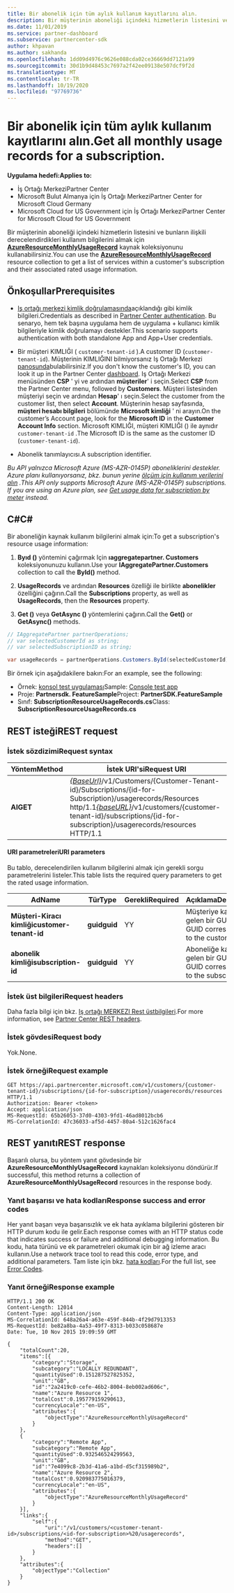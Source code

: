 ```yaml
---
title: Bir abonelik için tüm aylık kullanım kayıtlarını alın.
description: Bir müşterinin aboneliği içindeki hizmetlerin listesini ve bunların ilişkili derecelendirdikleri kullanım bilgilerini almak için AzureResourceMonthlyUsageRecord kaynak koleksiyonunu kullanabilirsiniz.
ms.date: 11/01/2019
ms.service: partner-dashboard
ms.subservice: partnercenter-sdk
author: khpavan
ms.author: sakhanda
ms.openlocfilehash: 1dd09d4976c9626e088cda02ce36669dd7121a99
ms.sourcegitcommit: 30d1b9d48453c7697a2f42ee09138e507dcf9f2d
ms.translationtype: MT
ms.contentlocale: tr-TR
ms.lasthandoff: 10/19/2020
ms.locfileid: "97769736"
---
```

# <a name="get-all-monthly-usage-records-for-a-subscription"></a><span data-ttu-id="3632f-103">Bir abonelik için tüm aylık kullanım kayıtlarını alın.</span><span class="sxs-lookup"><span data-stu-id="3632f-103">Get all monthly usage records for a subscription.</span></span>

<span data-ttu-id="3632f-104">**Uygulama hedefi:**</span><span class="sxs-lookup"><span data-stu-id="3632f-104">**Applies to:**</span></span>

- <span data-ttu-id="3632f-105">İş Ortağı Merkezi</span><span class="sxs-lookup"><span data-stu-id="3632f-105">Partner Center</span></span>
- <span data-ttu-id="3632f-106">Microsoft Bulut Almanya için İş Ortağı Merkezi</span><span class="sxs-lookup"><span data-stu-id="3632f-106">Partner Center for Microsoft Cloud Germany</span></span>
- <span data-ttu-id="3632f-107">Microsoft Cloud for US Government için İş Ortağı Merkezi</span><span class="sxs-lookup"><span data-stu-id="3632f-107">Partner Center for Microsoft Cloud for US Government</span></span>

<span data-ttu-id="3632f-108">Bir müşterinin aboneliği içindeki hizmetlerin listesini ve bunların ilişkili derecelendirdikleri kullanım bilgilerini almak için [**AzureResourceMonthlyUsageRecord**](/dotnet/api/microsoft.store.partnercenter.models.usage.azureresourcemonthlyusagerecord) kaynak koleksiyonunu kullanabilirsiniz.</span><span class="sxs-lookup"><span data-stu-id="3632f-108">You can use the [**AzureResourceMonthlyUsageRecord**](/dotnet/api/microsoft.store.partnercenter.models.usage.azureresourcemonthlyusagerecord) resource collection to get a list of services within a customer's subscription and their associated rated usage information.</span></span>

## <a name="prerequisites"></a><span data-ttu-id="3632f-109">Önkoşullar</span><span class="sxs-lookup"><span data-stu-id="3632f-109">Prerequisites</span></span>

- <span data-ttu-id="3632f-110">[Iş ortağı merkezi kimlik doğrulamasında](partner-center-authentication.md)açıklandığı gibi kimlik bilgileri.</span><span class="sxs-lookup"><span data-stu-id="3632f-110">Credentials as described in [Partner Center authentication](partner-center-authentication.md).</span></span> <span data-ttu-id="3632f-111">Bu senaryo, hem tek başına uygulama hem de uygulama + kullanıcı kimlik bilgileriyle kimlik doğrulamayı destekler.</span><span class="sxs-lookup"><span data-stu-id="3632f-111">This scenario supports authentication with both standalone App and App+User credentials.</span></span>

- <span data-ttu-id="3632f-112">Bir müşteri KIMLIĞI ( `customer-tenant-id` ).</span><span class="sxs-lookup"><span data-stu-id="3632f-112">A customer ID (`customer-tenant-id`).</span></span> <span data-ttu-id="3632f-113">Müşterinin KIMLIĞINI bilmiyorsanız Iş Ortağı Merkezi [panosunda](https://partner.microsoft.com/dashboard)bulabilirsiniz.</span><span class="sxs-lookup"><span data-stu-id="3632f-113">If you don't know the customer's ID, you can look it up in the Partner Center [dashboard](https://partner.microsoft.com/dashboard).</span></span> <span data-ttu-id="3632f-114">Iş Ortağı Merkezi menüsünden **CSP** ' yi ve ardından **müşteriler**' i seçin.</span><span class="sxs-lookup"><span data-stu-id="3632f-114">Select **CSP** from the Partner Center menu, followed by **Customers**.</span></span> <span data-ttu-id="3632f-115">Müşteri listesinden müşteriyi seçin ve ardından **Hesap**' ı seçin.</span><span class="sxs-lookup"><span data-stu-id="3632f-115">Select the customer from the customer list, then select **Account**.</span></span> <span data-ttu-id="3632f-116">Müşterinin hesap sayfasında, **müşteri hesabı bilgileri** bölümünde **Microsoft kimliği** ' ni arayın.</span><span class="sxs-lookup"><span data-stu-id="3632f-116">On the customer’s Account page, look for the **Microsoft ID** in the **Customer Account Info** section.</span></span> <span data-ttu-id="3632f-117">Microsoft KIMLIĞI, müşteri KIMLIĞI () ile aynıdır `customer-tenant-id` .</span><span class="sxs-lookup"><span data-stu-id="3632f-117">The Microsoft ID is the same as the customer ID  (`customer-tenant-id`).</span></span>

- <span data-ttu-id="3632f-118">Abonelik tanımlayıcısı.</span><span class="sxs-lookup"><span data-stu-id="3632f-118">A subscription identifier.</span></span>

<span data-ttu-id="3632f-119">*Bu API yalnızca Microsoft Azure (MS-AZR-0145P) aboneliklerini destekler. Azure planı kullanıyorsanız, bkz. bunun yerine [ölçüm için kullanım verilerini alın](get-a-customer-subscription-meter-usage-records.md) .*</span><span class="sxs-lookup"><span data-stu-id="3632f-119">*This API only supports Microsoft Azure (MS-AZR-0145P) subscriptions. If you are using an Azure plan, see [Get usage data for subscription by meter](get-a-customer-subscription-meter-usage-records.md) instead.*</span></span>

## <a name="c"></a><span data-ttu-id="3632f-120">C\#</span><span class="sxs-lookup"><span data-stu-id="3632f-120">C\#</span></span>

<span data-ttu-id="3632f-121">Bir aboneliğin kaynak kullanım bilgilerini almak için:</span><span class="sxs-lookup"><span data-stu-id="3632f-121">To get a subscription's resource usage information:</span></span>

1. <span data-ttu-id="3632f-122">**Byıd ()** yöntemini çağırmak Için **ıaggregatepartner. Customers** koleksiyonunuzu kullanın.</span><span class="sxs-lookup"><span data-stu-id="3632f-122">Use your **IAggregatePartner.Customers** collection to call the **ById()** method.</span></span>

2. <span data-ttu-id="3632f-123">**UsageRecords** ve ardından **Resources** özelliği ile birlikte **abonelikler** özelliğini çağırın.</span><span class="sxs-lookup"><span data-stu-id="3632f-123">Call the **Subscriptions** property, as well as **UsageRecords**, then the **Resources** property.</span></span>
3. <span data-ttu-id="3632f-124">**Get ()** veya **GetAsync ()** yöntemlerini çağırın.</span><span class="sxs-lookup"><span data-stu-id="3632f-124">Call the **Get()** or **GetAsync()** methods.</span></span>

``` csharp
// IAggregatePartner partnerOperations;
// var selectedCustomerId as string;
// var selectedSubscriptionID as string;

var usageRecords = partnerOperations.Customers.ById(selectedCustomerId).Subscriptions.ById(selectedSubscriptionId).UsageRecords.Resources.Get();
```

<span data-ttu-id="3632f-125">Bir örnek için aşağıdakilere bakın:</span><span class="sxs-lookup"><span data-stu-id="3632f-125">For an example, see the following:</span></span>

- <span data-ttu-id="3632f-126">Örnek: [konsol test uygulaması](console-test-app.md)</span><span class="sxs-lookup"><span data-stu-id="3632f-126">Sample: [Console test app](console-test-app.md)</span></span>
- <span data-ttu-id="3632f-127">Proje: **Partnersdk. FeatureSample**</span><span class="sxs-lookup"><span data-stu-id="3632f-127">Project: **PartnerSDK.FeatureSample**</span></span>
- <span data-ttu-id="3632f-128">Sınıf: **SubscriptionResourceUsageRecords.cs**</span><span class="sxs-lookup"><span data-stu-id="3632f-128">Class: **SubscriptionResourceUsageRecords.cs**</span></span>

## <a name="rest-request"></a><span data-ttu-id="3632f-129">REST isteği</span><span class="sxs-lookup"><span data-stu-id="3632f-129">REST request</span></span>

### <a name="request-syntax"></a><span data-ttu-id="3632f-130">İstek sözdizimi</span><span class="sxs-lookup"><span data-stu-id="3632f-130">Request syntax</span></span>

| <span data-ttu-id="3632f-131">Yöntem</span><span class="sxs-lookup"><span data-stu-id="3632f-131">Method</span></span>  | <span data-ttu-id="3632f-132">İstek URI'si</span><span class="sxs-lookup"><span data-stu-id="3632f-132">Request URI</span></span>                                                                                                                                       |
|---------|---------------------------------------------------------------------------------------------------------------------------------------------------|
| <span data-ttu-id="3632f-133">**Al**</span><span class="sxs-lookup"><span data-stu-id="3632f-133">**GET**</span></span> | <span data-ttu-id="3632f-134">[*{BaseUrl}*](partner-center-rest-urls.md)/v1/Customers/{Customer-Tenant-id}/Subscriptions/{id-for-Subscription}/usagerecords/Resources http/1.1</span><span class="sxs-lookup"><span data-stu-id="3632f-134">[*{baseURL}*](partner-center-rest-urls.md)/v1/customers/{customer-tenant-id}/subscriptions/{id-for-subscription}/usagerecords/resources HTTP/1.1</span></span> |

#### <a name="uri-parameters"></a><span data-ttu-id="3632f-135">URI parametreleri</span><span class="sxs-lookup"><span data-stu-id="3632f-135">URI parameters</span></span>

<span data-ttu-id="3632f-136">Bu tablo, derecelendirilen kullanım bilgilerini almak için gerekli sorgu parametrelerini listeler.</span><span class="sxs-lookup"><span data-stu-id="3632f-136">This table lists the required query parameters to get the rated usage information.</span></span>

| <span data-ttu-id="3632f-137">Ad</span><span class="sxs-lookup"><span data-stu-id="3632f-137">Name</span></span>                    | <span data-ttu-id="3632f-138">Tür</span><span class="sxs-lookup"><span data-stu-id="3632f-138">Type</span></span>     | <span data-ttu-id="3632f-139">Gerekli</span><span class="sxs-lookup"><span data-stu-id="3632f-139">Required</span></span> | <span data-ttu-id="3632f-140">Açıklama</span><span class="sxs-lookup"><span data-stu-id="3632f-140">Description</span></span>                               |
|-------------------------|----------|----------|-------------------------------------------|
| <span data-ttu-id="3632f-141">**Müşteri-Kiracı kimliği**</span><span class="sxs-lookup"><span data-stu-id="3632f-141">**customer-tenant-id**</span></span>  | <span data-ttu-id="3632f-142">**guid**</span><span class="sxs-lookup"><span data-stu-id="3632f-142">**guid**</span></span> | <span data-ttu-id="3632f-143">Y</span><span class="sxs-lookup"><span data-stu-id="3632f-143">Y</span></span>        | <span data-ttu-id="3632f-144">Müşteriye karşılık gelen bir GUID.</span><span class="sxs-lookup"><span data-stu-id="3632f-144">A GUID corresponding to the customer.</span></span>     |
| <span data-ttu-id="3632f-145">**abonelik kimliği**</span><span class="sxs-lookup"><span data-stu-id="3632f-145">**subscription-id**</span></span> | <span data-ttu-id="3632f-146">**guid**</span><span class="sxs-lookup"><span data-stu-id="3632f-146">**guid**</span></span> | <span data-ttu-id="3632f-147">Y</span><span class="sxs-lookup"><span data-stu-id="3632f-147">Y</span></span>        | <span data-ttu-id="3632f-148">Aboneliğe karşılık gelen bir GUID.</span><span class="sxs-lookup"><span data-stu-id="3632f-148">A GUID corresponding to the subscription.</span></span> |

### <a name="request-headers"></a><span data-ttu-id="3632f-149">İstek üst bilgileri</span><span class="sxs-lookup"><span data-stu-id="3632f-149">Request headers</span></span>

<span data-ttu-id="3632f-150">Daha fazla bilgi için bkz. [Iş ortağı MERKEZI Rest üstbilgileri](headers.md).</span><span class="sxs-lookup"><span data-stu-id="3632f-150">For more information, see [Partner Center REST headers](headers.md).</span></span>

### <a name="request-body"></a><span data-ttu-id="3632f-151">İstek gövdesi</span><span class="sxs-lookup"><span data-stu-id="3632f-151">Request body</span></span>

<span data-ttu-id="3632f-152">Yok.</span><span class="sxs-lookup"><span data-stu-id="3632f-152">None.</span></span>

### <a name="request-example"></a><span data-ttu-id="3632f-153">İstek örneği</span><span class="sxs-lookup"><span data-stu-id="3632f-153">Request example</span></span>

```http
GET https://api.partnercenter.microsoft.com/v1/customers/{customer-tenant-id}/subscriptions/{id-for-subscription}/usagerecords/resources HTTP/1.1
Authorization: Bearer <token>
Accept: application/json
MS-RequestId: 65b26053-37d0-4303-9fd1-46ad8012bcb6
MS-CorrelationId: 47c36033-af5d-4457-80a4-512c1626fac4
```

## <a name="rest-response"></a><span data-ttu-id="3632f-154">REST yanıtı</span><span class="sxs-lookup"><span data-stu-id="3632f-154">REST response</span></span>

<span data-ttu-id="3632f-155">Başarılı olursa, bu yöntem yanıt gövdesinde bir **AzureResourceMonthlyUsageRecord** kaynakları koleksiyonu döndürür.</span><span class="sxs-lookup"><span data-stu-id="3632f-155">If successful, this method returns a collection of **AzureResourceMonthlyUsageRecord** resources in the response body.</span></span>

### <a name="response-success-and-error-codes"></a><span data-ttu-id="3632f-156">Yanıt başarısı ve hata kodları</span><span class="sxs-lookup"><span data-stu-id="3632f-156">Response success and error codes</span></span>

<span data-ttu-id="3632f-157">Her yanıt başarı veya başarısızlık ve ek hata ayıklama bilgilerini gösteren bir HTTP durum kodu ile gelir.</span><span class="sxs-lookup"><span data-stu-id="3632f-157">Each response comes with an HTTP status code that indicates success or failure and additional debugging information.</span></span> <span data-ttu-id="3632f-158">Bu kodu, hata türünü ve ek parametreleri okumak için bir ağ izleme aracı kullanın.</span><span class="sxs-lookup"><span data-stu-id="3632f-158">Use a network trace tool to read this code, error type, and additional parameters.</span></span> <span data-ttu-id="3632f-159">Tam liste için bkz. [hata kodları](error-codes.md).</span><span class="sxs-lookup"><span data-stu-id="3632f-159">For the full list, see [Error Codes](error-codes.md).</span></span>

### <a name="response-example"></a><span data-ttu-id="3632f-160">Yanıt örneği</span><span class="sxs-lookup"><span data-stu-id="3632f-160">Response example</span></span>

```http
HTTP/1.1 200 OK
Content-Length: 12014
Content-Type: application/json
MS-CorrelationId: 648a26a4-a63e-459f-844b-4f29d7913353
MS-RequestId: be82a8ba-4a53-49f7-8313-b033c058687e
Date: Tue, 10 Nov 2015 19:09:59 GMT

{
    "totalCount":20,
    "items":[{
        "category":"Storage",
        "subcategory":"LOCALLY REDUNDANT",
        "quantityUsed":0.151287527825352,
        "unit":"GB",
        "id":"2a2419c0-cefe-46b2-8004-8eb002ad606c",
        "name":"Azure Resource 1",
        "totalCost":0.195779159290613,
        "currencyLocale":"en-US",
        "attributes":{
            "objectType":"AzureResourceMonthlyUsageRecord"
        }
    },
    {
        "category":"Remote App",
        "subcategory":"Remote App",
        "quantityUsed":0.932546524299563,
        "unit":"GB",
        "id":"7e4099c8-2b3d-41a6-a1bd-d5cf315989b2",
        "name":"Azure Resource 2",
        "totalCost":0.920983775016379,
        "currencyLocale":"en-US",
        "attributes":{
            "objectType":"AzureResourceMonthlyUsageRecord"
        }
    }],
    "links":{
        "self":{
            "uri":"/v1/customers/<customer-tenant-id>/subscriptions/<id-for-subscription>%20/usagerecords",
            "method":"GET",
            "headers":[]
        }
    },
    "attributes":{
        "objectType":"Collection"
    }
}
```
